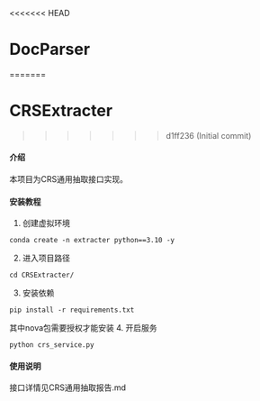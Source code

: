 <<<<<<< HEAD
# DocParser
=======
# CRSExtracter
>>>>>>> d1ff236 (Initial commit)

#### 介绍

本项目为CRS通用抽取接口实现。

#### 安装教程

1. 创建虚拟环境
```shell
conda create -n extracter python==3.10 -y
```
2. 进入项目路径
```shell
cd CRSExtracter/
```
3. 安装依赖
```shell
pip install -r requirements.txt
```
其中nova包需要授权才能安装
4. 开启服务
```
python crs_service.py
```
#### 使用说明
接口详情见CRS通用抽取报告.md

